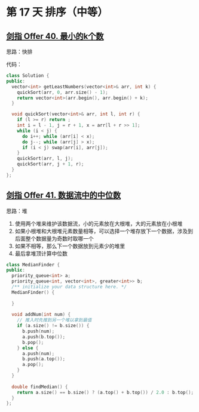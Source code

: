 # 第 17 天 排序（中等）

## [剑指 Offer 40. 最小的k个数](https://leetcode.cn/problems/zui-xiao-de-kge-shu-lcof/?envType=study-plan&id=lcof&plan=lcof&plan_progress=1v5v651)

思路：快排

代码：
```cpp
class Solution {
public:
  vector<int> getLeastNumbers(vector<int>& arr, int k) {
    quickSort(arr, 0, arr.size() - 1);
    return vector<int>(arr.begin(), arr.begin() + k);
  }

  void quickSort(vector<int>& arr, int l, int r) {
    if (l >= r) return ;
    int i = l - 1, j = r + 1, x = arr[l + r >> 1];
    while (i < j) {
      do i++; while (arr[i] < x);
      do j--; while (arr[j] > x);
      if (i < j) swap(arr[i], arr[j]);
    }
    quickSort(arr, l, j);
    quickSort(arr, j + 1, r);
  }
};
```

## [剑指 Offer 41. 数据流中的中位数](https://leetcode.cn/problems/shu-ju-liu-zhong-de-zhong-wei-shu-lcof/?envType=study-plan&id=lcof&plan=lcof&plan_progress=1v5v651)

思路：堆
1. 使用两个堆来维护该数据流，小的元素放在大根堆，大的元素放在小根堆
2. 如果小根堆和大根堆元素数量相等，可以选择一个堆存放下一个数据，涉及到后面整个数据量为奇数时取哪一个
3. 如果不相等，那么下一个数据放到元素少的堆里
4. 最后拿堆顶计算中位数

```cpp
class MedianFinder {
public:
  priority_queue<int> a;
  priority_queue<int, vector<int>, greater<int>> b;
  /** initialize your data structure here. */
  MedianFinder() {
    
  }
  
  void addNum(int num) {
    // 推入时先推到另一个堆以拿到最值
    if (a.size() != b.size()) {
      b.push(num);
      a.push(b.top());
      b.pop();
    } else {
      a.push(num);
      b.push(a.top());
      a.pop();
    }
  }
  
  double findMedian() {
    return a.size() == b.size() ? (a.top() + b.top()) / 2.0 : b.top();
  }
};
```
